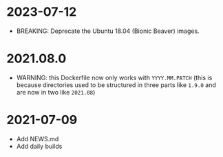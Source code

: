 # 2023-07-12

- BREAKING: Deprecate the Ubuntu 18.04 (Bionic Beaver) images.

# 2021.08.0

- WARNING: this Dockerfile now only works with `YYYY.MM.PATCH` (this is because
  directories used to be structured in three parts like `1.9.0` and are now in
  two like `2021.08`)

# 2021-07-09

- Add NEWS.md
- Add daily builds

